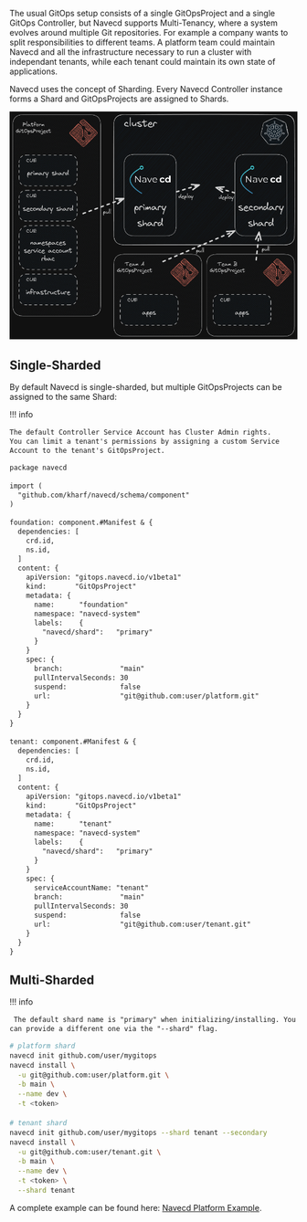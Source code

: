The usual GitOps setup consists of a single GitOpsProject and a single GitOps Controller, but Navecd supports Multi-Tenancy, where a system evolves around multiple Git repositories.
For example a company wants to split responsibilities to different teams. A platform team could maintain Navecd and all the infrastructure necessary to run a cluster with independant tenants,
while each tenant could maintain its own state of applications.

Navecd uses the concept of Sharding. Every Navecd Controller instance forms a Shard and GitOpsProjects are assigned to Shards.

![Arch](../../assets/navecd-platform-arch.png)

## Single-Sharded

By default Navecd is single-sharded, but multiple GitOpsProjects can be assigned to the same Shard:

!!! info

    The default Controller Service Account has Cluster Admin rights.
    You can limit a tenant's permissions by assigning a custom Service Account to the tenant's GitOpsProject. 

``` cue title="projects.cue" hl_lines="47"
package navecd

import (
  "github.com/kharf/navecd/schema/component"
)

foundation: component.#Manifest & {
  dependencies: [
    crd.id,
    ns.id,
  ]
  content: {
    apiVersion: "gitops.navecd.io/v1beta1"
    kind:       "GitOpsProject"
    metadata: {
      name:      "foundation"
      namespace: "navecd-system"
      labels:    {
        "navecd/shard":   "primary"
      }
    }
    spec: {
      branch:              "main"
      pullIntervalSeconds: 30
      suspend:             false
      url:                 "git@github.com:user/platform.git"
    }
  }
}

tenant: component.#Manifest & {
  dependencies: [
    crd.id,
    ns.id,
  ]
  content: {
    apiVersion: "gitops.navecd.io/v1beta1"
    kind:       "GitOpsProject"
    metadata: {
      name:      "tenant"
      namespace: "navecd-system"
      labels:    {
        "navecd/shard":   "primary"
      }
    }
    spec: {
      serviceAccountName: "tenant"
      branch:              "main"
      pullIntervalSeconds: 30
      suspend:             false
      url:                 "git@github.com:user/tenant.git"
    }
  }
}
```

## Multi-Sharded

!!! info

     The default shard name is "primary" when initializing/installing. You can provide a different one via the "--shard" flag.

``` bash
# platform shard
navecd init github.com/user/mygitops
navecd install \
  -u git@github.com:user/platform.git \
  -b main \
  --name dev \
  -t <token>

# tenant shard
navecd init github.com/user/mygitops --shard tenant --secondary
navecd install \
  -u git@github.com:user/tenant.git \
  -b main \
  --name dev \
  -t <token> \
  --shard tenant
```

A complete example can be found here: [Navecd Platform Example](https://github.com/kharf/navecd-platform-example).
